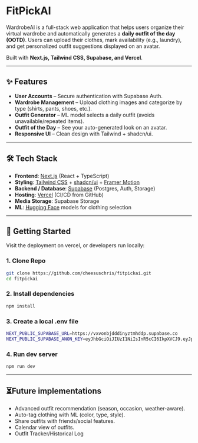 # FitPickAI

WardrobeAI is a full-stack web application that helps users organize their virtual wardrobe and automatically generates a **daily outfit of the day (OOTD)**. Users can upload their clothes, mark availability (e.g., laundry), and get personalized outfit suggestions displayed on an avatar.

Built with **Next.js, Tailwind CSS, Supabase, and Vercel**.

---

## ✨ Features

- **User Accounts** – Secure authentication with Supabase Auth.
- **Wardrobe Management** – Upload clothing images and categorize by type (shirts, pants, shoes, etc.).
- **Outfit Generator** – ML model selects a daily outfit (avoids unavailable/repeated items).
- **Outfit of the Day** – See your auto-generated look on an avatar.
- **Responsive UI** – Clean design with Tailwind + shadcn/ui.

---

## 🛠️ Tech Stack

- **Frontend**: [Next.js](https://nextjs.org/) (React + TypeScript)
- **Styling**: [Tailwind CSS](https://tailwindcss.com/) + [shadcn/ui](https://ui.shadcn.com/) + [Framer Motion](https://www.framer.com/motion/)
- **Backend / Database**: [Supabase](https://supabase.com/) (Postgres, Auth, Storage)
- **Hosting**: [Vercel](https://vercel.com/) (CI/CD from GitHub)
- **Media Storage**: Supabase Storage
- **ML**: [Hugging Face](https://huggingface.co/) models for clothing selection

---

## 🚀 Getting Started

Visit the deployment on vercel, or developers run locally:

### 1. Clone Repo

```bash
git clone https://github.com/cheesuschris/fitpickai.git
cd fitpickai
```

### 2. Install dependencies

```bash
npm install
```

### 3. Create a local .env file

```bash
NEXT_PUBLIC_SUPABASE_URL=https://vxvonbjdddinyztmhddp.supabase.co
NEXT_PUBLIC_SUPABASE_ANON_KEY=eyJhbGciOiJIUzI1NiIsInR5cCI6IkpXVCJ9.eyJpc3MiOiJzdXBhYmFzZSIsInJlZiI6InZ4dm9uYmpkZGRpbnl6dG1oZGRwIiwicm9sZSI6ImFub24iLCJpYXQiOjE3NTgxMjAzODYsImV4cCI6MjA3MzY5NjM4Nn0.D0SwpxETW9S6Is_m0yk19JYr85O6WD1KgehsWlnrtqU
```

### 4. Run dev server

```bash
npm run dev
```

---

## ⏳Future implementations

- Advanced outfit recommendation (season, occasion, weather-aware).
- Auto-tag clothing with ML (color, type, style).
- Share outfits with friends/social features.
- Calendar view of outfits.
- Outfit Tracker/Historical Log
